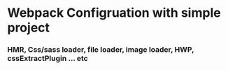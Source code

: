 # Webpack Configruation with simple project 
### HMR, Css/sass loader, file loader, image loader, HWP, cssExtractPlugin ... etc